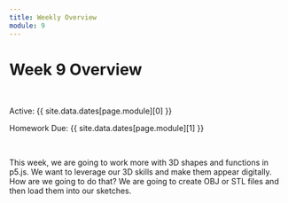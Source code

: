 ```yaml
---
title: Weekly Overview
module: 9
---
```


# Week 9 Overview <br />


<br />


Active: {{ site.data.dates[page.module][0] }}

Homework Due: {{ site.data.dates[page.module][1] }}


<br />


This week, we are going to work more with 3D shapes and functions in p5.js.  We want to leverage our 3D skills and make them appear digitally.  How are we going to do that?  We are going to create OBJ or STL files and then load them into our sketches.